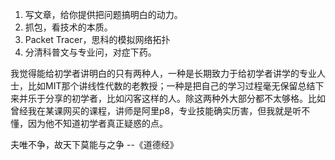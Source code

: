 1. 写文章，给你提供把问题搞明白的动力。
2. 抓包，看技术的本质。
3. Packet Tracer，思科的模拟网络拓扑
4. 分清科普文与专业问，对症下药。

我觉得能给初学者讲明白的只有两种人，一种是长期致力于给初学者讲学的专业人士，比如MIT那个讲线性代数的老教授；一种是把自己的学习过程毫无保留总结下来并乐于分享的初学者，比如闪客这样的人。除这两种外大部分都不太够格。比如曾经我在某课网买的课程，讲师是阿里p8，专业技能确实历害，但我就是听不懂，因为他不知道初学者真正疑惑的点。





夫唯不争，故天下莫能与之争    --《道德经》



